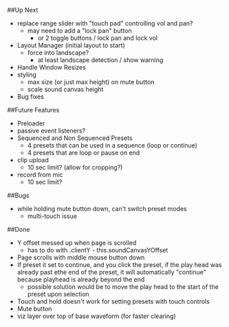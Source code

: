 ##Up Next
* replace range slider with "touch pad" controlling vol and pan?
  * may need to add a "lock pan" button
    * or 2 toggle buttons / lock pan and lock vol
* Layout Manager (initial layout to start)
  * force into landscape?
    * at least landscape detection / show warning
* Handle Window Resizes
* styling
  * max size (or just max height) on mute button
  * scale sound canvas height
* Bug fixes

##Future Features
* Preloader
* passive event listeners?
* Sequenced and Non Sequenced Presets
  * 4 presets that can be used in a sequence (loop or continue)
  * 4 presets that are loop or pause on end
* clip upload
  * 10 sec limit? (allow for cropping?)
* record from mic
  * 10 sec limit?
  
##Bugs
* while holding mute button down, can't switch preset modes
  * multi-touch issue

##Done
* Y offset messed up when page is scrolled
  * has to do with .clientY - this.soundCanvasYOffset
* Page scrolls with middle mouse button down
* If preset it set to continue, and you click the preset, if the play head was already past ethe end of the preset, it will automatically "continue" because playhead is already beyond the end
  * possible solution would be to move the play head to the start of the preset upon selection
* Touch and hold doesn't work for setting presets with touch controls
* Mute button
* viz layer over top of base waveform (for faster clearing)

